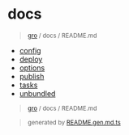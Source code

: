 # docs

> <sub>[gro](/../..) / docs / README.md</sub>

- [config](config.md)
- [deploy](deploy.md)
- [options](options.md)
- [publish](publish.md)
- [tasks](tasks.md)
- [unbundled](unbundled.md)

> <sub>[gro](/../..) / docs / README.md</sub>

> <sub>generated by [README.gen.md.ts](README.gen.md.ts)</sub>
